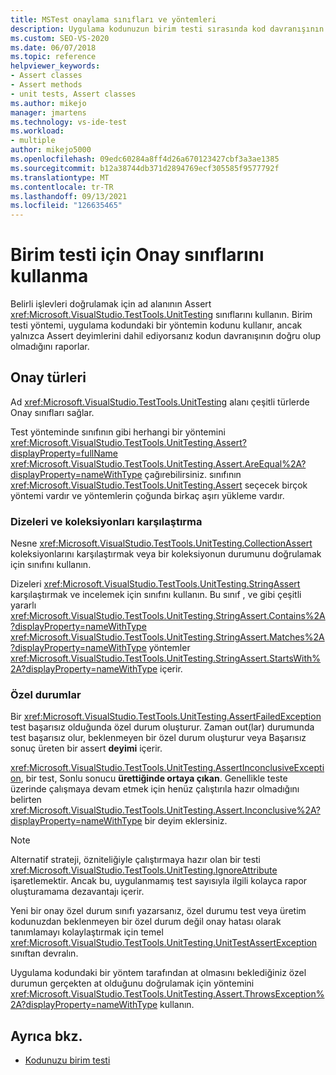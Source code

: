 ```yaml
---
title: MSTest onaylama sınıfları ve yöntemleri
description: Uygulama kodunuzun birim testi sırasında kod davranışının doğru olduğunu test etmek için Assert deyimlerini kullanmayı öğrenin.
ms.custom: SEO-VS-2020
ms.date: 06/07/2018
ms.topic: reference
helpviewer_keywords:
- Assert classes
- Assert methods
- unit tests, Assert classes
ms.author: mikejo
manager: jmartens
ms.technology: vs-ide-test
ms.workload:
- multiple
author: mikejo5000
ms.openlocfilehash: 09edc60284a8ff4d26a670123427cbf3a3ae1385
ms.sourcegitcommit: b12a38744db371d2894769ecf305585f9577792f
ms.translationtype: MT
ms.contentlocale: tr-TR
ms.lasthandoff: 09/13/2021
ms.locfileid: "126635465"
---
```

# <a name="use-assert-classes-for-unit-testing"></a>Birim testi için Onay sınıflarını kullanma

Belirli işlevleri doğrulamak için ad alanının Assert <xref:Microsoft.VisualStudio.TestTools.UnitTesting> sınıflarını kullanın. Birim testi yöntemi, uygulama kodundaki bir yöntemin kodunu kullanır, ancak yalnızca Assert deyimlerini dahil ediyorsanız kodun davranışının doğru olup olmadığını raporlar.

## <a name="kinds-of-asserts"></a>Onay türleri

Ad <xref:Microsoft.VisualStudio.TestTools.UnitTesting> alanı çeşitli türlerde Onay sınıfları sağlar.

Test yönteminde sınıfının gibi herhangi bir yöntemini <xref:Microsoft.VisualStudio.TestTools.UnitTesting.Assert?displayProperty=fullName> <xref:Microsoft.VisualStudio.TestTools.UnitTesting.Assert.AreEqual%2A?displayProperty=nameWithType> çağırebilirsiniz. sınıfının <xref:Microsoft.VisualStudio.TestTools.UnitTesting.Assert> seçecek birçok yöntemi vardır ve yöntemlerin çoğunda birkaç aşırı yükleme vardır.

### <a name="compare-strings-and-collections"></a>Dizeleri ve koleksiyonları karşılaştırma

Nesne <xref:Microsoft.VisualStudio.TestTools.UnitTesting.CollectionAssert> koleksiyonlarını karşılaştırmak veya bir koleksiyonun durumunu doğrulamak için sınıfını kullanın.

Dizeleri <xref:Microsoft.VisualStudio.TestTools.UnitTesting.StringAssert> karşılaştırmak ve incelemek için sınıfını kullanın. Bu sınıf , ve gibi çeşitli yararlı <xref:Microsoft.VisualStudio.TestTools.UnitTesting.StringAssert.Contains%2A?displayProperty=nameWithType> <xref:Microsoft.VisualStudio.TestTools.UnitTesting.StringAssert.Matches%2A?displayProperty=nameWithType> yöntemler <xref:Microsoft.VisualStudio.TestTools.UnitTesting.StringAssert.StartsWith%2A?displayProperty=nameWithType> içerir.

### <a name="exceptions"></a>Özel durumlar

Bir <xref:Microsoft.VisualStudio.TestTools.UnitTesting.AssertFailedException> test başarısız olduğunda özel durum oluşturur. Zaman out(lar) durumunda test başarısız olur, beklenmeyen bir özel durum oluşturur veya Başarısız sonuç üreten bir assert **deyimi** içerir.

<xref:Microsoft.VisualStudio.TestTools.UnitTesting.AssertInconclusiveException>, bir test, Sonlu sonucu **ürettiğinde ortaya çıkan**. Genellikle teste üzerinde çalışmaya devam etmek için henüz çalıştırıla hazır olmadığını belirten <xref:Microsoft.VisualStudio.TestTools.UnitTesting.Assert.Inconclusive%2A?displayProperty=nameWithType> bir deyim eklersiniz.

> [!NOTE]
> Alternatif strateji, özniteliğiyle çalıştırmaya hazır olan bir testi <xref:Microsoft.VisualStudio.TestTools.UnitTesting.IgnoreAttribute> işaretlemektir. Ancak bu, uygulanmamış test sayısıyla ilgili kolayca rapor oluşturamama dezavantajı içerir.

Yeni bir onay özel durum sınıfı yazarsanız, özel durumu test veya üretim kodunuzdan beklenmeyen bir özel durum değil onay hatası olarak tanımlamayı kolaylaştırmak için temel <xref:Microsoft.VisualStudio.TestTools.UnitTesting.UnitTestAssertException> sınıftan devralın.

Uygulama kodundaki bir yöntem tarafından at olmasını beklediğiniz özel durumun gerçekten at olduğunu doğrulamak için yöntemini <xref:Microsoft.VisualStudio.TestTools.UnitTesting.Assert.ThrowsException%2A?displayProperty=nameWithType> kullanın.

## <a name="see-also"></a>Ayrıca bkz.

- [Kodunuzu birim testi](../test/unit-test-your-code.md)
